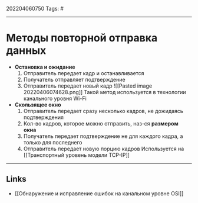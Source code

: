 202204060750
Tags: #

---

# Методы повторной отправка данных
- **Остановка и ожидание**
	1. Отправитель передает кадр и останавливается
	2. Получатель отправляет подтверждение
	3. Отправитель передает новый кадр
	![[Pasted image 20220406074628.png]]
	Такой метод используется в технологии канального уровня Wi-Fi
- **Скользящее окно**
	1. Отправитель передает сразу несколько кадров, не дожидаясь подтверждения
	2. Кол-во кадров, которое можно отправить, наз-ся **размером окна**
	3. Получатель передает подтверждение не для каждого кадра, а только для последнего
	4. Отправитель передает новую порцию кадров
	Используется на [[Транспортный уровень модели TCP-IP]]

---
## Links
- [[Обнаружение и исправление ошибок на канальном уровне OSI]]